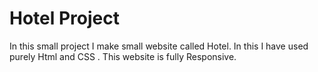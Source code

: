 # Hotel Project
In this small project I make small website called Hotel. In this I have used purely Html and CSS . This website is fully Responsive.
